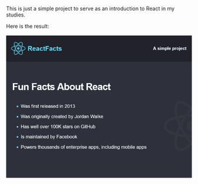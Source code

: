 This is just a simple project to serve as an introduction to React in my studies.

Here is the result: 
<br/>
<br/>
<img src="./src/images/react_simple_static_project.png"/>
